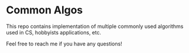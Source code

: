 # Common Algos

This repo contains implementation of multiple commonly used algorithms used in CS, hobbyists applications, etc.

Feel free to reach me if you have any questions!
